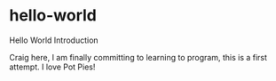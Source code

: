 # hello-world
Hello World Introduction

Craig here, I am finally committing to learning to program, this is a first attempt. I love Pot Pies!
